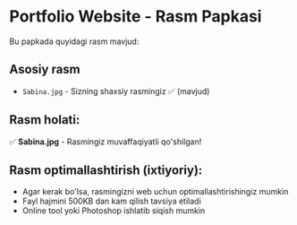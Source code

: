 # Portfolio Website - Rasm Papkasi

Bu papkada quyidagi rasm mavjud:

## Asosiy rasm
- `Sabina.jpg` - Sizning shaxsiy rasmingiz ✅ (mavjud)

## Rasm holati:
✅ **Sabina.jpg** - Rasmingiz muvaffaqiyatli qo'shilgan!

## Rasm optimallashtirish (ixtiyoriy):
- Agar kerak bo'lsa, rasmingizni web uchun optimallashtirishingiz mumkin
- Fayl hajmini 500KB dan kam qilish tavsiya etiladi
- Online tool yoki Photoshop ishlatib siqish mumkin
